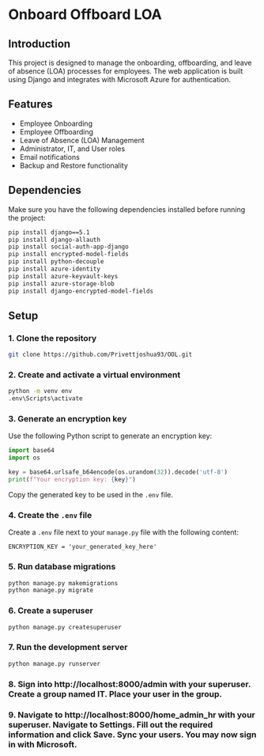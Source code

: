 # Onboard Offboard LOA

## Introduction

This project is designed to manage the onboarding, offboarding, and leave of absence (LOA) processes for employees. The web application is built using Django and integrates with Microsoft Azure for authentication.

## Features

- Employee Onboarding
- Employee Offboarding
- Leave of Absence (LOA) Management
- Administrator, IT, and User roles
- Email notifications
- Backup and Restore functionality

## Dependencies

Make sure you have the following dependencies installed before running the project:

```sh
pip install django==5.1
pip install django-allauth
pip install social-auth-app-django
pip install encrypted-model-fields
pip install python-decouple
pip install azure-identity
pip install azure-keyvault-keys
pip install azure-storage-blob
pip install django-encrypted-model-fields
```

## Setup

### 1. Clone the repository

```sh
git clone https://github.com/Privettjoshua93/OOL.git
```

### 2. Create and activate a virtual environment

```sh
python -m venv env
.env\Scripts\activate
```

### 3. Generate an encryption key

Use the following Python script to generate an encryption key:

```python
import base64
import os

key = base64.urlsafe_b64encode(os.urandom(32)).decode('utf-8')
print(f"Your encryption key: {key}")
```

Copy the generated key to be used in the `.env` file.

### 4. Create the `.env` file

Create a `.env` file next to your `manage.py` file with the following content:

```env
ENCRYPTION_KEY = 'your_generated_key_here'
```

### 5. Run database migrations

```sh
python manage.py makemigrations
python manage.py migrate
```

### 6. Create a superuser

```sh
python manage.py createsuperuser
```

### 7. Run the development server

```sh
python manage.py runserver
```

### 8. Sign into http://localhost:8000/admin with your superuser. Create a group named IT. Place your user in the group.

### 9. Navigate to http://localhost:8000/home_admin_hr with your superuser. Navigate to Settings. Fill out the required information and click Save. Sync your users. You may now sign in with Microsoft.

